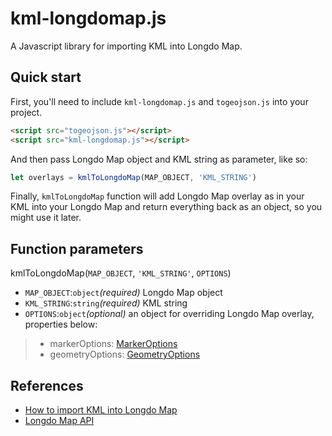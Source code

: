 # kml-longdomap.js
A Javascript library for importing KML into Longdo Map.

## Quick start
First, you'll need to include `kml-longdomap.js` and `togeojson.js` into your project.

```html
<script src="togeojson.js"></script>
<script src="kml-longdomap.js"></script>
```
And then pass Longdo Map object and KML string as parameter, like so:
```javascript
let overlays = kmlToLongdoMap(MAP_OBJECT, 'KML_STRING')
```
Finally, `kmlToLongdoMap` function will add Longdo Map overlay as in your KML into your Longdo Map and return everything back as an object, so you might use it later.

## Function parameters
kmlToLongdoMap(`MAP_OBJECT`, `'KML_STRING'`, `OPTIONS`)
* `MAP_OBJECT`:`object`*(required)* Longdo Map object
* `KML_STRING`:`string`*(required)* KML string
* `OPTIONS`:`object`*(optional)* an object for overriding Longdo Map overlay, properties below:
>* markerOptions: [MarkerOptions](http://api.longdo.com/map/doc/content/#MarkerOptions)
>* geometryOptions: [GeometryOptions](http://api.longdo.com/map/doc/content/#GeometryOptions)

## References
* [How to import KML into Longdo Map](https://map.longdo.com/docs/javascript/kml)
* [Longdo Map API](https://map.longdo.com/docs/javascript/getting-started)
